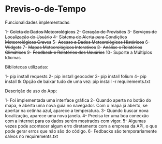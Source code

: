 # Previs-o-de-Tempo

Funcionalidades implementadas:

1- ~~Coleta de Dados Meteorológicos~~
2- ~~Geração de Previsões~~
3- ~~Serviços de Localização do Usuário~~
4- ~~Sistema de Alerta para Condições Meteorológicas Graves~~
5- ~~Acesso a Dados Meteorológicos Históricos~~
6- ~~Widgets~~
7- ~~Mapas Meteorológicos Interativos~~
8- ~~Análise e Relatórios Climáticos~~
9- ~~Feedback e Relatórios dos Usuários~~
10- Suporte a Múltiplos Idiomas

Bibliotecas utilizadas:

1- pip install requests
2- pip install geocoder
3- pip install folium
4- pip install tk
   Opção de baixar tudo de uma vez: pip install -r requirements.txt



Descrição de uso do App:

1- Foi implementada uma interface gráfica
2- Quando aperta no botão do mapa, é aberta uma nova guia no navegador. Com o mapa
   já aberto, se apertar na cetinha azul, aparece a temperatura.
3- Quando buscar nova localização, aparece uma nova janela.
4- Precisa ter uma boa conecxão com a internet para os dados serém mostrados com vigor.
5- Algumas vezes pode acontecer algum erro diretamente com a empresa da API, 
   o que pode gerar erros que não são do código. 
6- Fedbacks são temporariamente salvos no requirements.txt
